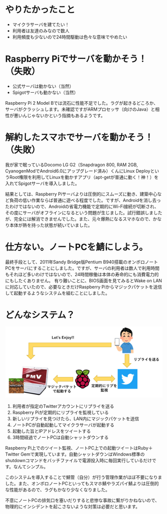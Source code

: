 <!--
{
    "title": "オンボロノートPCとRaspberry Piで作るマイクラサーバ",
    "date": "2019-03-04",
    "description": "オンボロPentiumノートPCとRaspberry Piを連携させて、マイクラサーバを作った話です。"
}
-->

# やりたかったこと
* マイクラサーバを建てたい！
* 利用者は友達のみなので数人
* 利用頻度も少ないので24時間駆動は色々な意味でやめたい

# Raspberry Piでサーバを動かそう！（失敗）
* 公式サーバは動かない（当然）
* Spigotサーバも動かない（当然）

Raspberry Pi 2 Model Bでは流石に性能不足でした。ラグが起きるどころか、サーバがクラッシュします。未確認ですがARMプロセッサ（向けのJava）と相性が悪いんじゃないかという指摘もあるようです。

# 解約したスマホでサーバを動かそう！（失敗）
我が家で眠っているDocomo LG G2（Snapdragon 800, RAM 2GB, CyanogenModでAndroid6.0にアップグレード済み）くんにLinux DeployというRoot権限を利用してLinuxを動かすアプリ（apt-getが普通に動く！神！）を入れてSpigotサーバを導入しました。

結果としては、Raspberry Piサーバよりは圧倒的にスムーズに動き、建築中心など負荷の低い作業ならば普通に遊べる程度でした。ですが、Androidを消し去ったわけではないので、Androidの省電力機能で定期的にWi-Fi接続が切断され、その度にサーバがオフラインになるという問題が生じました。試行錯誤しましたが、完全には解消できませんでした。また、元々爆熱になるスマホなので、かなり本体が熱を持った状態が続いていました。

# 仕方ない。ノートPCを鯖にしよう。
最終手段として、2011年Sandy Bridge版Pentium B940搭載のオンボロノートPCをサーバにすることにしました。ですが、サーバの利用者は数人で利用時間もそれほど多いわけではないので、24時間稼働は本体の寿命的にも消費電力的にもしたくありません。
有り難いことに、BIOS画面を見てみるとWake on LANに対応していたので、必要なときだけRaspberry Piからマジックパケットを送信して起動するようなシステムを組むことにしました。

# どんなシステム？
![動作概要図](./images/01/rpimagickpacket.jpg)

1. 利用者が指定のTwitterアカウントにリプライを送る
2. Raspberry Piが定期的にリプライを監視している
3. 新しいリプライを見つけたら、LAN内にマジックパケットを送信
4. ノートPCが自動起動してマイクラサーバが起動する
5. 起動した旨とIPアドレスをツイートする
6. 3時間経過でノートPCは自動シャットダウンする

Raspberry Pi上でのツイート監視、ノートPC上での起動ツイートはRuby＋Twitter Gemで実現しています。自動シャットダウンはWindows標準のshutdownコマンドをバッチファイルで電源投入時に毎回実行しているだけです。なんてシンプル。

このシステムを導入することで鯖管（自分）が行う管理作業がほぼ不要になりました。また、オンボロノートPCといってもスマホ鯖やラズパイ鯖よりは圧倒的な性能があるので、ラグもかなり少なくなりました。

不意にノートPCの排気口を塞いだりすると悲惨な事故に繋がりかねないので、物理的にインシデントを起こさないような対策は必要だと思います。